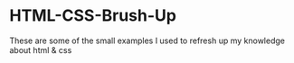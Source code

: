 # HTML-CSS-Brush-Up
These are some of the small examples I used to refresh up my knowledge about html &amp; css
